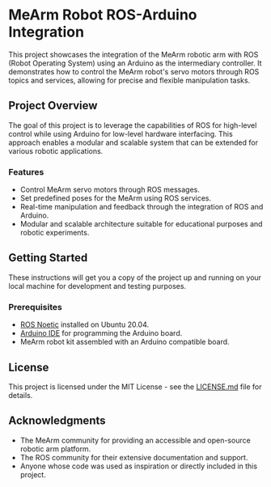 # MeArm Robot ROS-Arduino Integration

This project showcases the integration of the MeArm robotic arm with ROS (Robot Operating System) using an Arduino as the intermediary controller. It demonstrates how to control the MeArm robot's servo motors through ROS topics and services, allowing for precise and flexible manipulation tasks.

## Project Overview

The goal of this project is to leverage the capabilities of ROS for high-level control while using Arduino for low-level hardware interfacing. This approach enables a modular and scalable system that can be extended for various robotic applications.

### Features

- Control MeArm servo motors through ROS messages.
- Set predefined poses for the MeArm using ROS services.
- Real-time manipulation and feedback through the integration of ROS and Arduino.
- Modular and scalable architecture suitable for educational purposes and robotic experiments.

## Getting Started

These instructions will get you a copy of the project up and running on your local machine for development and testing purposes.

### Prerequisites

- [ROS Noetic](http://wiki.ros.org/noetic/Installation/Ubuntu) installed on Ubuntu 20.04.
- [Arduino IDE](https://www.arduino.cc/en/software) for programming the Arduino board.
- MeArm robot kit assembled with an Arduino compatible board.


## License

This project is licensed under the MIT License - see the [LICENSE.md](https://github.com/yourrepository/MeArm_ROS_Arduino/blob/main/LICENSE) file for details.

## Acknowledgments

- The MeArm community for providing an accessible and open-source robotic arm platform.
- The ROS community for their extensive documentation and support.
- Anyone whose code was used as inspiration or directly included in this project.
